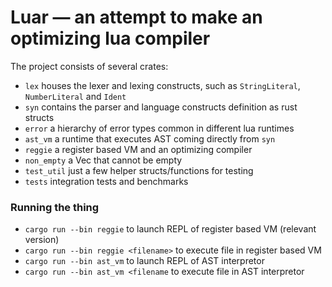 # Luar — an attempt to make an optimizing lua compiler

The project consists of several crates:
- `lex` houses the lexer and lexing constructs, such as `StringLiteral`, `NumberLiteral` and `Ident`
- `syn` contains the parser and language constructs definition as rust structs
- `error` a hierarchy of error types common in different lua runtimes
- `ast_vm` a runtime that executes AST coming directly from `syn`
- `reggie` a register based VM and an optimizing compiler
- `non_empty` a Vec that cannot be empty
- `test_util` just a few helper structs/functions for testing
- `tests` integration tests and benchmarks

### Running the thing
- `cargo run --bin reggie` to launch REPL of register based VM (relevant version)
- `cargo run --bin reggie <filename>` to execute file in register based VM
- `cargo run --bin ast_vm` to launch REPL of AST interpretor
- `cargo run --bin ast_vm <filename` to execute file in AST interpretor
